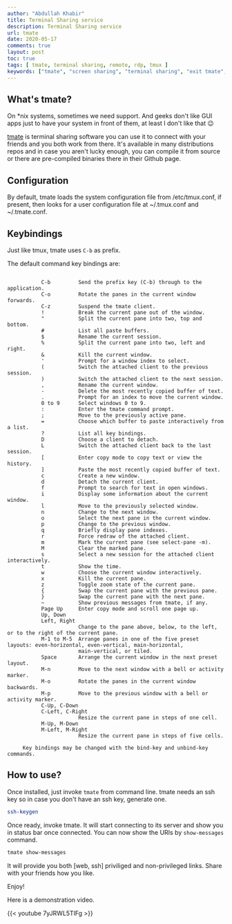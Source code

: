 ```yaml
---
author: "Abdullah Khabir"
title: Terminal Sharing service
description: Terminal Sharing service
url: tmate
date: 2020-05-17
comments: true
layout: post
toc: true
tags: [ tmate, terminal sharing, remote, rdp, tmux ]
keywords: ["tmate", "screen sharing", "terminal sharing", "exit tmate", "tmate lost server", "tmate alternative", "tmate vs tmux", "tmate centos", "tmate web", "tmate github", "tmate security", "tmate scroll up", "tmate no current client", "tmate: unknown option -- f", "uninstall tmate", "tmate -f not working", "tmate invalid session token", "tmate github actions", "tmate not working", "tmate invalid or expired session token", "tmate releases", "http tmate loveyour tv", "unable to locate package tmate", "tmate access denied check your ssh keys", "asciinema", "tmux", "tmate cheat sheet", "teleconsole", "tmate ssh keys not found", "tmate shortcuts", "gotty" ]
---
```


## What's tmate?

On *nix systems, sometimes we need support. And geeks don't like GUI apps just
to have your system in front of them, at least I don't like that :wink:

[tmate](https://tmate.io) is terminal sharing software you can use it to
connect with your friends and you both work from there. 
It's available in many distributions repos and in case you aren't lucky
enough, you can compile it from source or there are pre-compiled binaries
there in their Github page.

## Configuration

By default, tmate loads the system configuration file from
/etc/tmux.conf, if present, then looks for a user configuration file at ~/.tmux.conf and
~/.tmate.conf.

## Keybindings

Just like tmux, tmate uses `C-b` as prefix.

The default command key bindings are:
```

           C-b         Send the prefix key (C-b) through to the application.
           C-o         Rotate the panes in the current window forwards.
           C-z         Suspend the tmate client.
           !           Break the current pane out of the window.
           "           Split the current pane into two, top and bottom.
           #           List all paste buffers.
           $           Rename the current session.
           %           Split the current pane into two, left and right.
           &           Kill the current window.
           '           Prompt for a window index to select.
           (           Switch the attached client to the previous session.
           )           Switch the attached client to the next session.
           ,           Rename the current window.
           -           Delete the most recently copied buffer of text.
           .           Prompt for an index to move the current window.
           0 to 9      Select windows 0 to 9.
           :           Enter the tmate command prompt.
           ;           Move to the previously active pane.
           =           Choose which buffer to paste interactively from a list.
           ?           List all key bindings.
           D           Choose a client to detach.
           L           Switch the attached client back to the last session.
           [           Enter copy mode to copy text or view the history.
           ]           Paste the most recently copied buffer of text.
           c           Create a new window.
           d           Detach the current client.
           f           Prompt to search for text in open windows.
           i           Display some information about the current window.
           l           Move to the previously selected window.
           n           Change to the next window.
           o           Select the next pane in the current window.
           p           Change to the previous window.
           q           Briefly display pane indexes.
           r           Force redraw of the attached client.
           m           Mark the current pane (see select-pane -m).
           M           Clear the marked pane.
           s           Select a new session for the attached client interactively.
           t           Show the time.
           w           Choose the current window interactively.
           x           Kill the current pane.
           z           Toggle zoom state of the current pane.
           {           Swap the current pane with the previous pane.
           }           Swap the current pane with the next pane.
           ~           Show previous messages from tmate, if any.
           Page Up     Enter copy mode and scroll one page up.
           Up, Down
           Left, Right
                       Change to the pane above, below, to the left, or to the right of the current pane.
           M-1 to M-5  Arrange panes in one of the five preset layouts: even-horizontal, even-vertical, main-horizontal,
                       main-vertical, or tiled.
           Space       Arrange the current window in the next preset layout.
           M-n         Move to the next window with a bell or activity marker.
           M-o         Rotate the panes in the current window backwards.
           M-p         Move to the previous window with a bell or activity marker.
           C-Up, C-Down
           C-Left, C-Right
                       Resize the current pane in steps of one cell.
           M-Up, M-Down
           M-Left, M-Right
                       Resize the current pane in steps of five cells.

     Key bindings may be changed with the bind-key and unbind-key commands.

```

## How to use?

Once installed, just invoke `tmate` from command line.
tmate needs an ssh key so in case you don't have an ssh key, generate one.

```bash
ssh-keygen
```

Once ready, invoke tmate. It will start connecting to its server and show you
in status bar once connected. 
You can now show the URIs by `show-messages` command.

```bash
tmate show-messages
```

It will provide you both [web, ssh] priviliged and non-privileged links.
Share with your friends how you like. 

Enjoy!

Here is a demonstration video.

{{< youtube 7yJRWL5TlFg >}}
